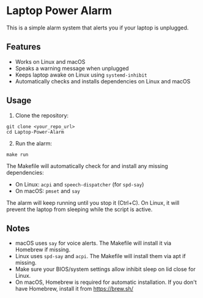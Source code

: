 # Laptop Power Alarm


This is a simple alarm system that alerts you if your laptop is unplugged.


## Features
- Works on Linux and macOS
- Speaks a warning message when unplugged
- Keeps laptop awake on Linux using `systemd-inhibit`
- Automatically checks and installs dependencies on Linux and macOS


## Usage
1. Clone the repository:
```
git clone <your_repo_url>
cd Laptop-Power-Alarm
```
2. Run the alarm:
```
make run
```

The Makefile will automatically check for and install any missing dependencies:
- On Linux: `acpi` and `speech-dispatcher` (for `spd-say`)
- On macOS: `pmset` and `say`

The alarm will keep running until you stop it (Ctrl+C). On Linux, it will prevent the laptop from sleeping while the script is active.

## Notes
- macOS uses `say` for voice alerts. The Makefile will install it via Homebrew if missing.
- Linux uses `spd-say` and `acpi`. The Makefile will install them via apt if missing.
- Make sure your BIOS/system settings allow inhibit sleep on lid close for Linux.
- On macOS, Homebrew is required for automatic installation. If you don't have Homebrew, install it from https://brew.sh/